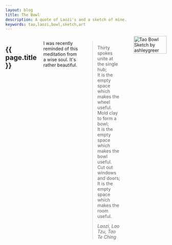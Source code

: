 ```yaml
---
layout: blog
title: The Bowl
description: A quote of Laozi's and a sketch of mine.
keywords: tao,laozi,bowl,sketch,art
---
```


<div class="sixteen columns">
	<h2>{{ page.title }}</h2>
	<p>
		I was recently reminded of this meditation from a wise soul.  It's rather beautiful.
		<blockquote>
			<p>
				Thirty spokes unite at the single hub;
				<br />
				It is the empty space which makes the wheel useful.
				<br />
				Mold clay to form a bowl;
				<br />
				It is the empty space which makes the bowl useful.
				<br />
				Cut out windows and doors;
				<br />
				It is the empty space which makes the room useful.
			</p>
			<cite>Laozi, Lao Tzu, Tao Te Ching</cite>
		</blockquote>
	</p>
	<img src="http://dl.dropbox.com/u/15031981/Blog/bowl.jpeg" alt="Tao Bowl Sketch by ashleygreer" style="width:100%;height:auto;">
</div>
